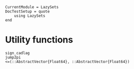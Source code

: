 ```@meta
CurrentModule = LazySets
DocTestSetup = quote
    using LazySets
end
```

# Utility functions

```@docs
sign_cadlag
jump2pi
<=(::AbstractVector{Float64}, ::AbstractVector{Float64})
```
